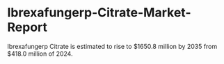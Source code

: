 # Ibrexafungerp-Citrate-Market-Report
Ibrexafungerp Citrate is estimated to rise to $1650.8 million by 2035 from $418.0 million of 2024.
